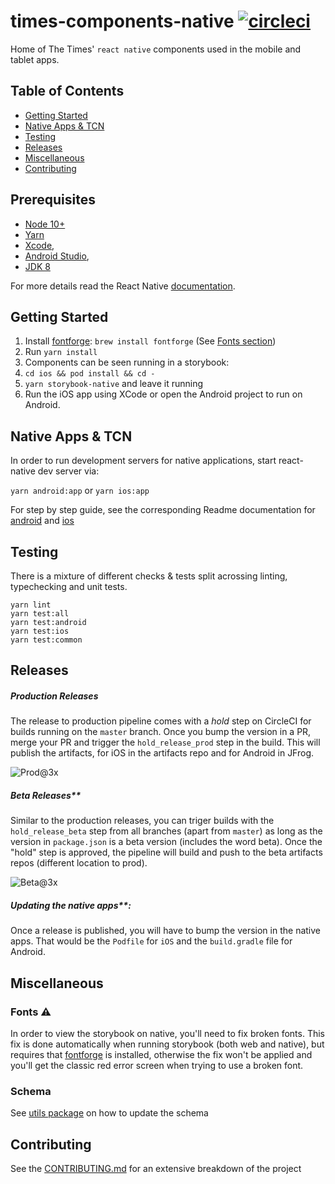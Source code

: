 # times-components-native [![circleci][circleci-image]][circleci-url]

Home of The Times' `react native` components used in the mobile and tablet apps.

## Table of Contents

- [Getting Started](#getting-started)
- [Native Apps & TCN](#native-apps-&-tcn)
- [Testing](#testing)
- [Releases](#releases)
- [Miscellaneous](#miscellaneous)
- [Contributing](#contributing)

## Prerequisites

- [Node 10+](https://nodejs.org/)
- [Yarn](https://yarnpkg.com/)
- [Xcode](https://developer.apple.com/xcode),
- [Android Studio](https://developer.android.com/studio/index.html),
- [JDK 8](http://www.oracle.com/technetwork/java/javase/downloads/java-archive-javase8-2177648.html)

For more details read the React Native [documentation](https://reactnative.dev/docs/environment-setup).

## Getting Started

1. Install [fontforge](http://fontforge.github.io/en-US/): `brew install fontforge` (See [Fonts section](#fonts))
2. Run `yarn install`
3. Components can be seen running in a storybook:
4. `cd ios && pod install && cd -`
5. `yarn storybook-native` and leave it running
6. Run the iOS app using XCode or open the Android project to run on Android.

## Native Apps & TCN

In order to run development servers for native applications, start react-native dev
server via:

`yarn android:app` or `yarn ios:app`

For step by step guide, see the corresponding Readme documentation for [android](./android-app/README.md) and [ios](./ios-app/README.md)

## Testing

There is a mixture of different checks & tests split acrossing linting, typechecking and unit tests.

```
yarn lint
yarn test:all
yarn test:android
yarn test:ios
yarn test:common
```

## Releases

##### Production Releases

The release to production pipeline comes with a _hold_ step on CircleCI for builds running on the `master` branch. Once you bump the version in a PR, merge your PR and trigger the `hold_release_prod` step in the build. This will publish the artifacts, for iOS in the artifacts repo and for Android in JFrog.

![Prod@3x](https://user-images.githubusercontent.com/6333409/88397111-64af2600-cdbb-11ea-8f7f-bbcc17d45200.png)

##### Beta Releases\*\*

Similar to the production releases, you can triger builds with the `hold_release_beta` step from all branches (apart from `master`) as long as the version in `package.json` is a beta version (includes the word beta). Once the "hold" step is approved, the pipeline will build and push to the beta artifacts repos (different location to prod).

![Beta@3x](https://user-images.githubusercontent.com/6333409/88397120-67aa1680-cdbb-11ea-871d-ca454c0fb691.png)

##### Updating the native apps\*\*:

Once a release is published, you will have to bump the version in the native apps. That would be the `Podfile` for `iOS` and the `build.gradle` file for Android.

## Miscellaneous

### Fonts ⚠️

In order to view the storybook on native, you'll need to fix broken fonts. This
fix is done automatically when running storybook (both web and native), but
requires that [fontforge](http://fontforge.github.io/en-US/) is installed,
otherwise the fix won't be applied and you'll get the classic red error screen
when trying to use a broken font.

### Schema

See [utils package](packages/utils/README.md) on how to update the schema

## Contributing

See the [CONTRIBUTING.md](.github/CONTRIBUTING.md) for an extensive breakdown of
the project

[circleci-image]: https://circleci.com/gh/newsuk/times-components-native.svg?style=svg&circle-token=80d0af899358a9d50ea9c157366f319a809d88ae
[circleci-url]: https://circleci.com/gh/newsuk/times-components-native
